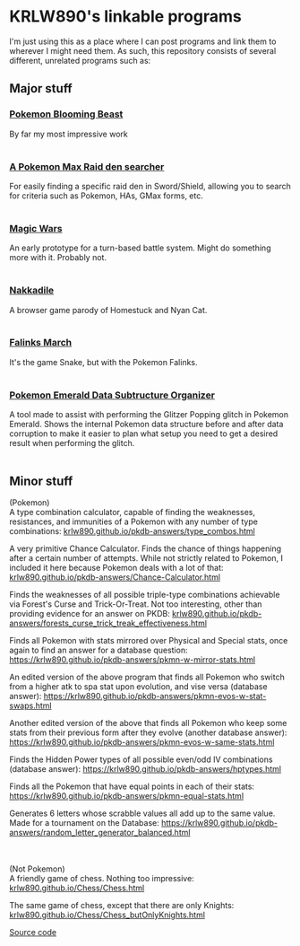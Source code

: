 # KRLW890's linkable programs

I'm just using this as a place where I can post programs and link them to wherever I might need them.  As such, this repository consists of several different, unrelated programs such as:

<h2>Major stuff</h2>
<h3><a href="https://krlw890.itch.io/blooming-beast">Pokemon Blooming Beast</a></h3>
By far my most impressive work
<br><br>

<h3><a href="https://krlw890.github.io/pokemon-raid-search/">A Pokemon Max Raid den searcher</a></h3>
For easily finding a specific raid den in Sword/Shield, allowing you to search for criteria such as Pokemon, HAs, GMax forms, etc.
<br><br>

<h3><a href="https://krlw890.github.io/Magic-Wars/">Magic Wars</a></h3>
An early prototype for a turn-based battle system. Might do something more with it. Probably not.
<br><br>

<h3><a href="https://krlw890.github.io/nakkadile/play.html">Nakkadile</a></h3>
A browser game parody of Homestuck and Nyan Cat.
<br><br>

<h3><a href="https://krlw890.github.io/Falinks-March/index.html">Falinks March</a></h3>
It's the game Snake, but with the Pokemon Falinks.
<br><br>

<h3><a href="https://krlw890.github.io/Glitzer%20Popping/substructure-organizer.html">Pokemon Emerald Data Subtructure Organizer</a></h3>
A tool made to assist with performing the Glitzer Popping glitch in Pokemon Emerald. Shows the internal Pokemon data structure before and after data corruption to make it easier to plan what setup you need to get a desired result when performing the glitch.
<br><br>

<h2>Minor stuff</h2>
(Pokemon)<br>
A type combination calculator, capable of finding the weaknesses, resistances, and immunities of a Pokemon with any number of type combinations: <a href="https://krlw890.github.io/pkdb-answers/type_combos.html">krlw890.github.io/pkdb-answers/type_combos.html</a>

A very primitive Chance Calculator. Finds the chance of things happening after a certain number of attempts. While not strictly related to Pokemon, I included it here because Pokemon deals with a lot of that: <a href="https://krlw890.github.io/pkdb-answers/Chance-Calculator.html">krlw890.github.io/pkdb-answers/Chance-Calculator.html</a>
 
Finds the weaknesses of all possible triple-type combinations achievable via Forest's Curse and Trick-Or-Treat. Not too interesting, other than providing evidence for an answer on PKDB: <a href="https://krlw890.github.io/pkdb-answers/forests_curse_trick_treak_effectiveness.html">krlw890.github.io/pkdb-answers/forests_curse_trick_treak_effectiveness.html</a>

Finds all Pokemon with stats mirrored over Physical and Special stats, once again to find an answer for a database question: <a href="https://krlw890.github.io/pkdb-answers/pkmn-w-mirror-stats.html">https://krlw890.github.io/pkdb-answers/pkmn-w-mirror-stats.html</a>

An edited version of the above program that finds all Pokemon who switch from a higher atk to spa stat upon evolution, and vise versa (database answer): <a href="https://krlw890.github.io/pkdb-answers/pkmn-evos-w-stat-swaps.html">https://krlw890.github.io/pkdb-answers/pkmn-evos-w-stat-swaps.html</a>

Another edited version of the above that finds all Pokemon who keep some stats from their previous form after they evolve (another database answer): <a href="https://krlw890.github.io/pkdb-answers/pkmn-evos-w-same-stats.html">https://krlw890.github.io/pkdb-answers/pkmn-evos-w-same-stats.html</a>

Finds the Hidden Power types of all possible even/odd IV combinations (database answer): <a href="https://krlw890.github.io/pkdb-answers/hptypes.html">https://krlw890.github.io/pkdb-answers/hptypes.html</a>

Finds all the Pokemon that have equal points in each of their stats: <a href="https://krlw890.github.io/pkdb-answers/pkmn-equal-stats.html">https://krlw890.github.io/pkdb-answers/pkmn-equal-stats.html</a>

Generates 6 letters whose scrabble values all add up to the same value. Made for a tournament on the Database: <a href="https://krlw890.github.io/pkdb-answers/random_letter_generator_balanced.html">https://krlw890.github.io/pkdb-answers/random_letter_generator_balanced.html</a>

<br><br>
(Not Pokemon)<br>
A friendly game of chess. Nothing too impressive: <a href="https://krlw890.github.io/Chess/Chess.html">krlw890.github.io/Chess/Chess.html</a>

The same game of chess, except that there are only Knights: <a
href="https://krlw890.github.io/Chess/Chess_butOnlyKnights.html">krlw890.github.io/Chess/Chess_butOnlyKnights.html</a>

<a href="https://github.com/KRLW890/krlw890.github.io/">Source code</a>
